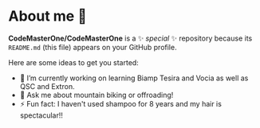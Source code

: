 # About me 👋

**CodeMasterOne/CodeMasterOne** is a ✨ _special_ ✨ repository because its `README.md` (this file) appears on your GitHub profile.

Here are some ideas to get you started:

- 🔭 I’m currently working on learning Biamp Tesira and Vocia as well as QSC and Extron.
- 💬 Ask me about mountain biking or offroading!
- ⚡ Fun fact: I haven't used shampoo for 8 years and my hair is spectacular!!
<!-- 🌱 I’m currently learning ...
- 👯 I’m looking to collaborate on ...
- 🤔 I’m looking for help with ...
- 📫 How to reach me: ...
- 😄 Pronouns: ...
--!>
